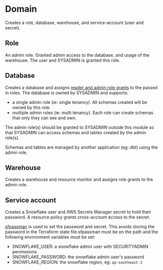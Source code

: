 # Domain

Creates a role, database, warehouse, and service-account (user and secret).

## Role

An admin role. Granted admin access to the database, and usage of the warehouse.
The user and SYSADMIN is granted this role.

## Database

Creates a database and assigns [reader and admin role grants](database.tf) to the passed in roles. The database is owned by SYSADMIN and supports:

- a single admin role (ie: single tenancy). All schemas created will be owned by this role.
- multiple admin roles (ie: multi tenancy). Each role can create schemas that only they can see and own.

The admin role(s) should be granted to SYSADMIN outside this module so that SYSADMIN can access schemas and tables created by the admin role(s).

Schemas and tables are managed by another application (eg: dbt) using the admin role.

## Warehouse

Creates a warehouse and resource monitor and assigns role grants to the admin role.

## Service account

Creates a Snowflake user and AWS Secrets Manager secret to hold their password. A resource policy grants cross-account access to the secret.

[sfpassman](https://github.com/tekumara/sfpassman) is used to set the password and secret. This avoids storing the password in the Terraform state file.sfpassman must be on the path and the following environment variables must be set:

- SNOWFLAKE_USER: a snowflake admin user with SECURITYADMIN permissions
- SNOWFLAKE_PASSWORD: the snowflake admin user's password
- SNOWFLAKE_REGION: the snowflake region, eg: `ap-southeast-2`

